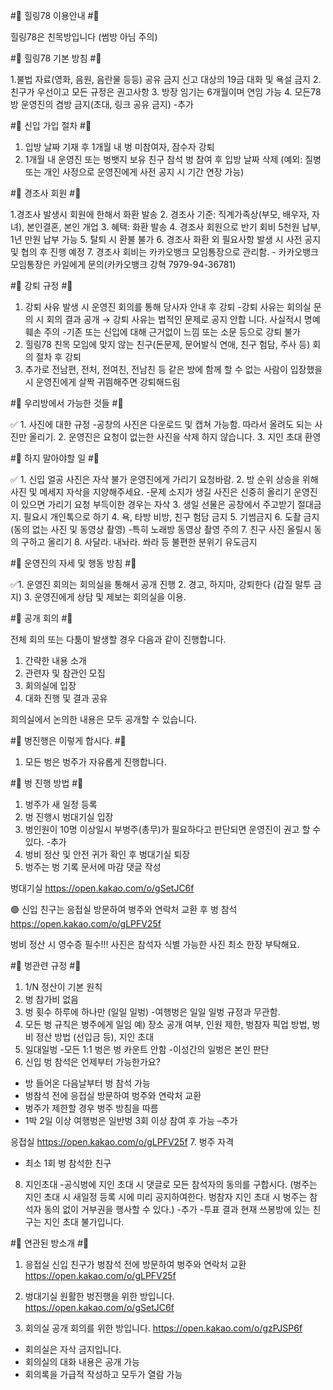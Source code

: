 #⃣ 힐링78 이용안내 #⃣

힐링78은 친목방입니다 (썸방 아님 주의)

#⃣ 힐링78 기본 방침 #⃣

  1.불법 자료(영화, 음원, 음란물 등등) 공유 금지 
    신고 대상의 19금 대화 및 욕설 금지
  2. 친구가 우선이고 모든 규정은 권고사항
  3. 방장 임기는 6개월이며 연임 가능
  4. 모든78방 운영진의 겸방 금지(초대, 링크 공유 금지) -추가

#⃣ 신입 가입 절차 #⃣
   
  1. 입방 날짜 기재 후 1개월 내 벙 미참여자, 잠수자 강퇴
  2. 1개월 내 운영진 또는 벙뱃지 보유 친구 참석 벙 참여 후 입방 날짜 삭제
   (예외: 질병 또는 개인 사정으로 운영진에게 사전 공지 시 기간 연장 가능) 

#⃣ 경조사 회원 #⃣ 

  1.경조사 발생시 회원에 한해서 화환 발송
  2. 경조사 기준: 직계가족상(부모, 배우자, 자녀), 본인결혼, 본인 개업
  3. 혜택: 화환 발송
  4. 경조사 회원으로 반기 회비 5천원 납부, 1년 만원 납부 가능
  5. 탈퇴 시 환불 불가
  6. 경조사 화환 외 필요사항 발생 시 사전 공지 및 협의 후 진행 예정 
  7. 경조사 회비는 카카오뱅크 모임통장으로 관리함.
    - 카카오뱅크 모임통장은 카일에게 문의(카카오뱅크 강혁 7979-94-36781)

#⃣ 강퇴 규정 #⃣ 

  1. 강퇴 사유 발생 시 운영진 회의를 통해 당사자 안내 후 강퇴
    -강퇴 사유는 회의실 문의 시 회의 결과 공개 → 강퇴 사유는 법적인 문제로 공지 안합       니다. 사실적시 명예훼손 주의
    -기존 또는 신입에 대해 근거없이 느낌 또는 소문 등으로 강퇴 불가 
  2. 힐링78 친목 모임에 맞지 않는 친구(돈문제, 문어발식 연애,  친구 험담, 주사 등) 회의       절차 후 강퇴
  3. 추가로 전남편, 전처, 전여친, 전남친 등 같은 방에 함께 할 수 없는 사람이 입장했을 시      운영진에게 살짝 귀띔해주면 강퇴해드림

#⃣  우리방에서 가능한 것들 #⃣ 

✅ 1. 사진에 대한 규정
     -공창의 사진은 다운로드 및 캡쳐 가능함.
      따라서 올려도 되는 사진만 올리기.
   2. 운영진은 요청이 없는한 사진을 삭제 하지 않습니다.
   3. 지인 초대 환영

#⃣ 하지 말아야할 일 #⃣ 

✅ 1. 신입 얼공 사진은 자삭 불가
      운영진에게 가리기 요청바람. 
   2. 방 순위 상승을 위해 사진 및 메세지 자삭을 지양해주세요.
      -문제 소지가 생길 사진은 신중히 올리기 운영진이 있으면 가리기 요청
       부득이한 경우는 자삭
   3. 생일 선물은 공창에서 주고받기 절대금지. 필요시 개인톡으로 하기 
   4. 욕, 타방 비방, 친구 험담 금지
   5. 기썸금지
   6. 도촬 금지 (동의 없는 사진 및 동영상 촬영)
      -특히 노래방 동영상 촬영 주의
   7. 친구 사진 올릴시 동의 구하고 올리기
   8. 사달라. 내놔라. 쏴라 등 불편한 분위기 유도금지 

#⃣ 운영진의 자세 및 행동 방침 #⃣

✅1. 운영진 회의는 회의실을 통해서 공개 진행
  2. 경고, 하지마, 강퇴한다 (갑질 말투 금지)
  3. 운영진에게 상담 및 제보는 회의실을 이용.


#⃣ 공개 회의 #⃣

 전체 회의 또는 다툼이 발생할 경우 다음과 같이 진행합니다.

  1. 간략한 내용 소개
  2. 관련자 및 참관인 모집
  3. 회의실에 입장
  4. 대화 진행 및 결과 공유

희의실에서 논의한 내용은 모두 공개할 수 있습니다.


#⃣ 벙진행은 이렇게 합시다. #⃣

1. 모든 벙은 벙주가 자유롭게 진행합니다.

#⃣ 벙 진행 방법 #⃣

1. 벙주가 새 일정 등록
2. 벙 진행시 벙대기실 입장
3. 벙인원이 10명 이상일시 부벙주(총무)가 필요하다고 
   판단되면 운영진이 권고 할 수 있다.  -추가
3. 벙비 정산 및 안전 귀가 확인 후 벙대기실 퇴장
4. 벙주는 벙 기록 문서에 마감 댓글 작성

벙대기실
https://open.kakao.com/o/gSetJC6f

🟢 신입 친구는 응접실 방문하여
벙주와 연락처 교환 후 벙 참석
https://open.kakao.com/o/gLPFV25f

벙비 정산 시 영수증 필수!!!
사진은 참석자 식별 가능한 사진 최소 한장 부탁해요.

#⃣ 벙관련 규정 #⃣

1. 1/N 정산이 기본 원칙
2. 벙 참가비 없음
3. 벙 횟수 하루에 하나만 (일일 일벙)
  -여행벙은 일일 일벙 규정과 무관함.
4. 모든 벙 규칙은 벙주에게 일임
  예) 장소 공개 여부, 인원 제한, 벙참자 픽업 방법,
     벙비 정산 방법 (선입금 등), 지인 초대
5. 일대일벙
  -모든 1:1 벙은 벙 카운트 안함
  -이성간의 일벙은 본인 판단
6. 신입 벙 참석은 언제부터 가능한가요?
- 방 들어온 다음날부터 벙 참석 가능
- 벙참석 전에 응접실 방문하여 벙주와 연락처 교환
- 벙주가 제한할 경우 벙주 방침을 따름
- 1박 2일 이상 여행벙은 일반벙 3회 이상 참여 후 가능 –추가

응접실
https://open.kakao.com/o/gLPFV25f
7. 벙주 자격
- 최소 1회 벙 참석한 친구
8. 지인초대
 -공식벙에 지인 초대 시 댓글로 모든 참석자의 동의를 구합시다.
  (벙주는 지인 초대 시 새일정 등록 시에 미리 공지하여한다. 벙참자 
   지인 초대 시 벙주는 참석자 동의 없이 거부권을 행사할 수 있다.)  -추가 
 -투표 결과 현재 쓰봉방에 있는 친구는 지인 초대 불가입니다.


#⃣ 연관된 방소개 #⃣ 

1. 응접실
신입 친구가 벙참석 전에 방문하여 벙주와 연락처 교환
https://open.kakao.com/o/gLPFV25f

2. 벙대기실
원활한 벙진행을 위한 방입니다.
https://open.kakao.com/o/gSetJC6f

3. 회의실
공개 회의를 위한 방입니다.
https://open.kakao.com/o/gzPJSP6f

- 회의실은 자삭 금지입니다.
- 회의실의 대화 내용은 공개 가능
- 회의록을 가급적 작성하고 모두가 열람 가능


